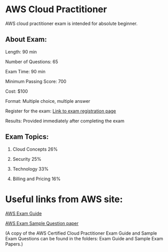 # AWS Cloud Practitioner

AWS cloud practitioner exam is intended for absolute beginner.

## About Exam:

Length: 90 min

Number of Questions: 65

Exam Time: 90 min

Minimum Passing Score: 700

Cost: $100

Format: Multiple choice, multiple answer

Register for the exam: [Link to exam registration page](https://www.aws.training/certification?src=arc-assoc)

Results: Provided immediately after completing the exam


## Exam Topics:


1. Cloud Concepts                     26%

2. Security                           25%

3. Technology                         33%

4. Billing and Pricing                16%


# Useful links from AWS site:

[AWS Exam Guide](chrome-extension://gphandlahdpffmccakmbngmbjnjiiahp/https://d1.awsstatic.com/training-and-certification/docs-cloud-practitioner/AWS_Certified_Cloud_Practitioner_Exam_Guide_v2.1.pdf)

[AWS Exam Sample Question paper](chrome-extension://gphandlahdpffmccakmbngmbjnjiiahp/https://d1.awsstatic.com/training-and-certification/docs-cloud-practitioner/AWS-Certified-Cloud-Practioner_Sample_Questions_v1.1_FINAL.PDF)

(A copy of the AWS Certified Cloud Practitioner Exam Guide and Sample Exam Questions can be found in the folders: Exam Guide and Sample Exam Papers.)